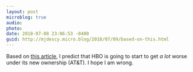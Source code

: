 ```yaml
---
layout: post
microblog: true
audio: 
photo: 
date: 2018-07-08 23:06:53 -0400
guid: http://mjdescy.micro.blog/2018/07/09/based-on-this.html
---
```

Based on [this article](https://www.nytimes.com/2018/07/08/business/media/hbo-att-merger.html), I predict that HBO is going to start to get _a lot_ worse under its new ownership (AT&T). I hope I am wrong.
